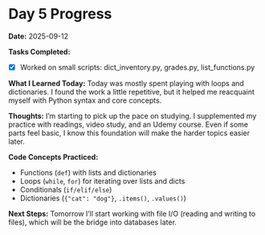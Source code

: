 # Day 5 Progress

**Date:** 2025-09-12

**Tasks Completed:**
- [x] Worked on small scripts: dict_inventory.py, grades.py, list_functions.py

**What I Learned Today:**
Today was mostly spent playing with loops and dictionaries. I found the work a little repetitive, but it helped me reacquaint myself with Python syntax and core concepts.

**Thoughts:**
I’m starting to pick up the pace on studying. I supplemented my practice with readings, video study, and an Udemy course. Even if some parts feel basic, I know this foundation will make the harder topics easier later.

**Code Concepts Practiced:**
- Functions (`def`) with lists and dictionaries
- Loops (`while`, `for`) for iterating over lists and dicts
- Conditionals (`if/elif/else`)
- Dictionaries (`{"cat": "dog"}`, `.items()`, `.values()`)

**Next Steps:**
Tomorrow I’ll start working with file I/O (reading and writing to files), which will be the bridge into databases later.
